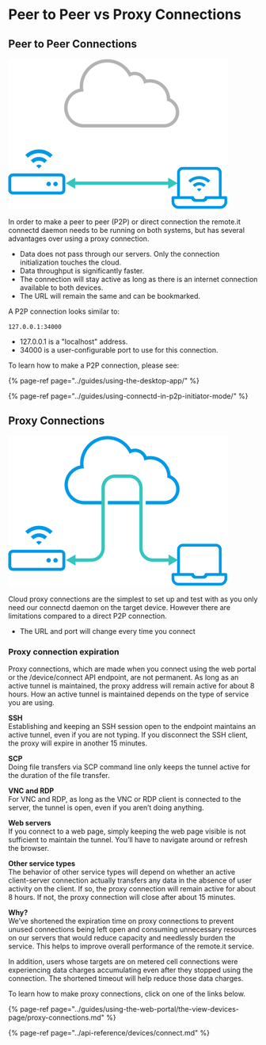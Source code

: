# Peer to Peer vs Proxy Connections

## Peer to Peer Connections

![](../.gitbook/assets/diagram-direct.svg)

In order to make a peer to peer \(P2P\) or direct connection the remote.it connectd daemon needs to be running on both systems, but has several advantages over using a proxy connection.

* Data does not pass through our servers. Only the connection initialization touches the cloud.
* Data throughput is significantly faster.
* The connection will stay active as long as there is an internet connection available to both devices.
* The URL will remain the same and can be bookmarked.

A P2P connection looks similar to:

```text
127.0.0.1:34000
```

* 127.0.0.1 is a "localhost" address.
* 34000 is a user-configurable port to use for this connection.

To learn how to make a P2P connection, please see:

{% page-ref page="../guides/using-the-desktop-app/" %}

{% page-ref page="../guides/using-connectd-in-p2p-initiator-mode/" %}

## Proxy Connections

![](../.gitbook/assets/diagram-connect.svg)

Cloud proxy connections are the simplest to set up and test with as you only need our connectd daemon on the target device. However there are limitations compared to a direct P2P connection.

* The URL and port will change every time you connect

### Proxy connection expiration

Proxy connections, which are made when you connect using the web portal or the /device/connect API endpoint, are not permanent. As long as an active tunnel is maintained, the proxy address will remain active for about 8 hours. How an active tunnel is maintained depends on the type of service you are using.

**SSH**  
Establishing and keeping an SSH session open to the endpoint maintains an active tunnel, even if you are not typing. If you disconnect the SSH client, the proxy will expire in another 15 minutes.

**SCP**  
Doing file transfers via SCP command line only keeps the tunnel active for the duration of the file transfer.

**VNC and RDP**  
For VNC and RDP, as long as the VNC or RDP client is connected to the server, the tunnel is open, even if you aren’t doing anything.

**Web servers**  
If you connect to a web page, simply keeping the web page visible is not sufficient to maintain the tunnel. You’ll have to navigate around or refresh the browser.

**Other service types**  
The behavior of other service types will depend on whether an active client-server connection actually transfers any data in the absence of user activity on the client. If so, the proxy connection will remain active for about 8 hours. If not, the proxy connection will close after about 15 minutes.

**Why?**  
We’ve shortened the expiration time on proxy connections to prevent unused connections being left open and consuming unnecessary resources on our servers that would reduce capacity and needlessly burden the service. This helps to improve overall performance of the remote.it service.

In addition, users whose targets are on metered cell connections were experiencing data charges accumulating even after they stopped using the connection. The shortened timeout will help reduce those data charges.

To learn how to make proxy connections, click on one of the links below.

{% page-ref page="../guides/using-the-web-portal/the-view-devices-page/proxy-connections.md" %}

{% page-ref page="../api-reference/devices/connect.md" %}

